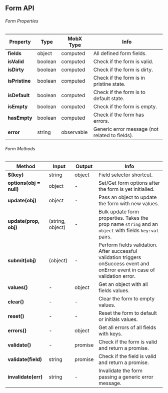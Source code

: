## Form API

###### Form Properties

| Property | Type | MobX Type | Info |
|---|---|---|---|
| **fields** | object | computed | All defined form fields. |
| **isValid** | boolean | computed | Check if the form is valid. |
| **isDirty** | boolean | computed | Check if the form is dirty. |
| **isPristine** | boolean | computed | Check if the form is in pristine state. |
| **isDefault** | boolean | computed | Check if the form is to default state. |
| **isEmpty** | boolean | computed | Check if the form is empty. |
| **hasEmpty** | boolean | computed | Check if the form has errors. |
| **error** | string | observable | Generic error message (not related to fields). |

###### Form Methods

| Method | Input | Output | Info |
|---|---|---|---|
| **$(key)** | string | object | Field selector shortcut. |
| **options(obj = null)** | object | - | Set/Get form options after the form is yet initialied. |
| **update(obj)** | object | - | Pass an object to update the form with new values. |
| **update(prop, obj)** | (string, object) | - | Bulk update form properties. Takes the prop name `string` and an `object` with fields `key:val` pairs. |
| **submit(obj)** | (object) | - | Perform fields validation. After successful validation triggers onSuccess event and onError event in case of validation error. |
| **values()** | - | object | Get an object with all fields values. |
| **clear()** | - | - | Clear the form to empty values. |
| **reset()** | - | - | Reset the form to default or initials values. |
| **errors()** | - | object | Get all errors of all fields with keys. |
| **validate()** | - | promise | Check if the form is valid and return a promise. |
| **validate(field)** | string | promise | Check if the field is valid and return a promise. |
| **invalidate(err)** | string | - | Invalidate the form passing a generic error message. |
